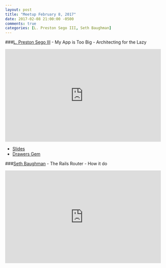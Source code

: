 ```yaml
---
layout: post
title: "Meetup February 8, 2017"
date: 2017-02-08 21:00:00 -0500
comments: true
categories: [L. Preston Sego III, Seth Baughman]
---
```


###[L. Preston Sego III](https://twitter.com/nullvoxpopuli) - My App is Too Big - Architecting for the Lazy
<iframe width="100%" height="300" src="https://www.youtube.com/embed/23o94WPDqCg" frameborder="0" allowfullscreen></iframe>

* [Slides](https://docs.google.com/presentation/d/18qV3IXbjfIeEFhEarpJBbjLqVEAV9e83RIzycWgdSFs/edit#slide=id.p)
* [Drawers Gem](http://github.com/nullvoxpopuli/drawers)


###[Seth Baughman](https://twitter.com/armzilla82) - The Rails Router - How it do
<iframe width="100%" height="300" src="https://www.youtube.com/embed/Phhsyoyp6_E" frameborder="0" allowfullscreen></iframe>
